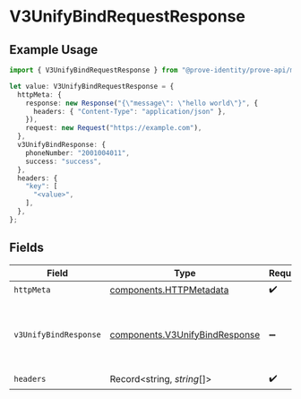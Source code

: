 # V3UnifyBindRequestResponse

## Example Usage

```typescript
import { V3UnifyBindRequestResponse } from "@prove-identity/prove-api/models/operations";

let value: V3UnifyBindRequestResponse = {
  httpMeta: {
    response: new Response("{\"message\": \"hello world\"}", {
      headers: { "Content-Type": "application/json" },
    }),
    request: new Request("https://example.com"),
  },
  v3UnifyBindResponse: {
    phoneNumber: "2001004011",
    success: "success",
  },
  headers: {
    "key": [
      "<value>",
    ],
  },
};
```

## Fields

| Field                                                                            | Type                                                                             | Required                                                                         | Description                                                                      | Example                                                                          |
| -------------------------------------------------------------------------------- | -------------------------------------------------------------------------------- | -------------------------------------------------------------------------------- | -------------------------------------------------------------------------------- | -------------------------------------------------------------------------------- |
| `httpMeta`                                                                       | [components.HTTPMetadata](../../models/components/httpmetadata.md)               | :heavy_check_mark:                                                               | N/A                                                                              |                                                                                  |
| `v3UnifyBindResponse`                                                            | [components.V3UnifyBindResponse](../../models/components/v3unifybindresponse.md) | :heavy_minus_sign:                                                               | Successful Request.                                                              | {<br/>"phoneNumber": "2001004011",<br/>"success": "success"<br/>}                |
| `headers`                                                                        | Record<string, *string*[]>                                                       | :heavy_check_mark:                                                               | N/A                                                                              |                                                                                  |